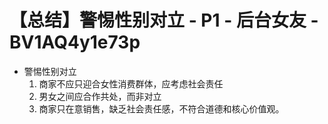 # 【总结】警惕性别对立 - P1 - 后台女友 - BV1AQ4y1e73p

-   警惕性别对立
    1.  商家不应只迎合女性消费群体，应考虑社会责任
    2.  男女之间应合作共处，而非对立
    3.  商家只在意销售，缺乏社会责任感，不符合道德和核心价值观。